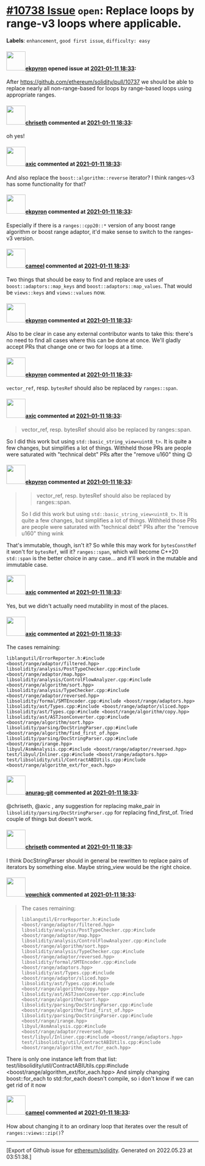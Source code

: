# [\#10738 Issue](https://github.com/ethereum/solidity/issues/10738) `open`: Replace loops by range-v3 loops where applicable.
**Labels**: `enhancement`, `good first issue`, `difficulty: easy`


#### <img src="https://avatars.githubusercontent.com/u/1347491?v=4" width="50">[ekpyron](https://github.com/ekpyron) opened issue at [2021-01-11 18:33](https://github.com/ethereum/solidity/issues/10738):

After https://github.com/ethereum/solidity/pull/10737 we should be able to replace nearly all non-range-based for loops by range-based loops using appropriate ranges.

#### <img src="https://avatars.githubusercontent.com/u/9073706?v=4" width="50">[chriseth](https://github.com/chriseth) commented at [2021-01-11 18:33](https://github.com/ethereum/solidity/issues/10738#issuecomment-758175848):

oh yes!

#### <img src="https://avatars.githubusercontent.com/u/20340?v=4" width="50">[axic](https://github.com/axic) commented at [2021-01-11 18:33](https://github.com/ethereum/solidity/issues/10738#issuecomment-758244190):

And also replace the `boost::algorithm::reverse` iterator? I think ranges-v3 has some functionality for that?

#### <img src="https://avatars.githubusercontent.com/u/1347491?v=4" width="50">[ekpyron](https://github.com/ekpyron) commented at [2021-01-11 18:33](https://github.com/ethereum/solidity/issues/10738#issuecomment-758266471):

Especially if there is a ``ranges::cpp20::*`` version of any boost range algorithm or boost range adaptor, it'd make sense to switch to the ranges-v3 version.

#### <img src="https://avatars.githubusercontent.com/u/137030?v=4" width="50">[cameel](https://github.com/cameel) commented at [2021-01-11 18:33](https://github.com/ethereum/solidity/issues/10738#issuecomment-758561932):

Two things that should be easy to find and replace are uses of `boost::adaptors::map_keys` and `boost::adaptors::map_values`. That would be `views::keys` and `views::values` now.

#### <img src="https://avatars.githubusercontent.com/u/1347491?v=4" width="50">[ekpyron](https://github.com/ekpyron) commented at [2021-01-11 18:33](https://github.com/ethereum/solidity/issues/10738#issuecomment-758840415):

Also to be clear in case any external contributor wants to take this: there's no need to find all cases where this can be done at once. We'll gladly accept PRs that change one or two for loops at a time.

#### <img src="https://avatars.githubusercontent.com/u/1347491?v=4" width="50">[ekpyron](https://github.com/ekpyron) commented at [2021-01-11 18:33](https://github.com/ethereum/solidity/issues/10738#issuecomment-760186577):

``vector_ref``, resp. ``bytesRef`` should also be replaced by ``ranges::span``.

#### <img src="https://avatars.githubusercontent.com/u/20340?v=4" width="50">[axic](https://github.com/axic) commented at [2021-01-11 18:33](https://github.com/ethereum/solidity/issues/10738#issuecomment-760218848):

> vector_ref, resp. bytesRef should also be replaced by ranges::span.

So I did this work but using `std::basic_string_view<uint8_t>`. It is quite a few changes, but simplifies a lot of things. Withheld those PRs are people were saturated with "technical debt" PRs after the "remove u160" thing :wink:

#### <img src="https://avatars.githubusercontent.com/u/1347491?v=4" width="50">[ekpyron](https://github.com/ekpyron) commented at [2021-01-11 18:33](https://github.com/ethereum/solidity/issues/10738#issuecomment-760463206):

> > vector_ref, resp. bytesRef should also be replaced by ranges::span.
> 
> So I did this work but using `std::basic_string_view<uint8_t>`. It is quite a few changes, but simplifies a lot of things. Withheld those PRs are people were saturated with "technical debt" PRs after the "remove u160" thing wink

That's immutable, though, isn't it? So while this may work for ``bytesConstRef`` it won't for ``bytesRef``, will it?
``ranges::span``, which will become C++20 ``std::span`` is the better choice in any case... and it'll work in the mutable and immutable case.

#### <img src="https://avatars.githubusercontent.com/u/20340?v=4" width="50">[axic](https://github.com/axic) commented at [2021-01-11 18:33](https://github.com/ethereum/solidity/issues/10738#issuecomment-760477790):

Yes, but we didn't actually need mutability in most of the places.

#### <img src="https://avatars.githubusercontent.com/u/20340?v=4" width="50">[axic](https://github.com/axic) commented at [2021-01-11 18:33](https://github.com/ethereum/solidity/issues/10738#issuecomment-825686105):

The cases remaining:
```
liblangutil/ErrorReporter.h:#include <boost/range/adaptor/filtered.hpp>
libsolidity/analysis/PostTypeChecker.cpp:#include <boost/range/adaptor/map.hpp>
libsolidity/analysis/ControlFlowAnalyzer.cpp:#include <boost/range/algorithm/sort.hpp>
libsolidity/analysis/TypeChecker.cpp:#include <boost/range/adaptor/reversed.hpp>
libsolidity/formal/SMTEncoder.cpp:#include <boost/range/adaptors.hpp>
libsolidity/ast/Types.cpp:#include <boost/range/adaptor/sliced.hpp>
libsolidity/ast/Types.cpp:#include <boost/range/algorithm/copy.hpp>
libsolidity/ast/ASTJsonConverter.cpp:#include <boost/range/algorithm/sort.hpp>
libsolidity/parsing/DocStringParser.cpp:#include <boost/range/algorithm/find_first_of.hpp>
libsolidity/parsing/DocStringParser.cpp:#include <boost/range/irange.hpp>
libyul/AsmAnalysis.cpp:#include <boost/range/adaptor/reversed.hpp>
test/libyul/Inliner.cpp:#include <boost/range/adaptors.hpp>
test/libsolidity/util/ContractABIUtils.cpp:#include <boost/range/algorithm_ext/for_each.hpp>
```

#### <img src="https://avatars.githubusercontent.com/u/28737259?u=e42e8966f74b52f777aa0cba37e3de91b0b82172&v=4" width="50">[anurag-git](https://github.com/anurag-git) commented at [2021-01-11 18:33](https://github.com/ethereum/solidity/issues/10738#issuecomment-831213945):

@chriseth, @axic , any suggestion for replacing make_pair in `libsolidity/parsing/DocStringParser.cpp` for replacing find_first_of. Tried couple of things but doesn't work.

#### <img src="https://avatars.githubusercontent.com/u/9073706?v=4" width="50">[chriseth](https://github.com/chriseth) commented at [2021-01-11 18:33](https://github.com/ethereum/solidity/issues/10738#issuecomment-831231850):

I think DocStringParser should in general be rewritten to replace pairs of iterators by something else. Maybe string_view would be the right choice.

#### <img src="https://avatars.githubusercontent.com/u/37148723?v=4" width="50">[vowchick](https://github.com/vowchick) commented at [2021-01-11 18:33](https://github.com/ethereum/solidity/issues/10738#issuecomment-945076644):

> The cases remaining:
> 
> ```
> liblangutil/ErrorReporter.h:#include <boost/range/adaptor/filtered.hpp>
> libsolidity/analysis/PostTypeChecker.cpp:#include <boost/range/adaptor/map.hpp>
> libsolidity/analysis/ControlFlowAnalyzer.cpp:#include <boost/range/algorithm/sort.hpp>
> libsolidity/analysis/TypeChecker.cpp:#include <boost/range/adaptor/reversed.hpp>
> libsolidity/formal/SMTEncoder.cpp:#include <boost/range/adaptors.hpp>
> libsolidity/ast/Types.cpp:#include <boost/range/adaptor/sliced.hpp>
> libsolidity/ast/Types.cpp:#include <boost/range/algorithm/copy.hpp>
> libsolidity/ast/ASTJsonConverter.cpp:#include <boost/range/algorithm/sort.hpp>
> libsolidity/parsing/DocStringParser.cpp:#include <boost/range/algorithm/find_first_of.hpp>
> libsolidity/parsing/DocStringParser.cpp:#include <boost/range/irange.hpp>
> libyul/AsmAnalysis.cpp:#include <boost/range/adaptor/reversed.hpp>
> test/libyul/Inliner.cpp:#include <boost/range/adaptors.hpp>
> test/libsolidity/util/ContractABIUtils.cpp:#include <boost/range/algorithm_ext/for_each.hpp>
> ```

There is only one instance left from that list:
test/libsolidity/util/ContractABIUtils.cpp:#include <boost/range/algorithm_ext/for_each.hpp>
And simply changing boost::for_each to std::for_each doesn't compile, so i don't know if we can get rid of it now

#### <img src="https://avatars.githubusercontent.com/u/137030?v=4" width="50">[cameel](https://github.com/cameel) commented at [2021-01-11 18:33](https://github.com/ethereum/solidity/issues/10738#issuecomment-945146944):

How about changing it to an ordinary loop that iterates over the result of `ranges::views::zip()`?


-------------------------------------------------------------------------------



[Export of Github issue for [ethereum/solidity](https://github.com/ethereum/solidity). Generated on 2022.05.23 at 03:51:38.]
